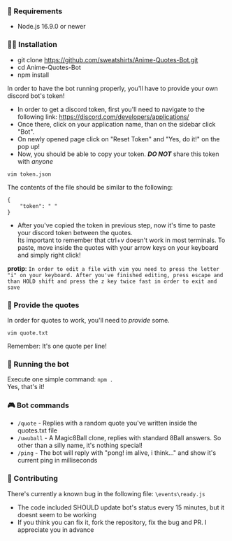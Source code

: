 ### 🧃 Requirements
- Node.js 16.9.0 or newer

### 🐱‍💻 Installation
- git clone https://github.com/sweatshirts/Anime-Quotes-Bot.git
- cd Anime-Quotes-Bot
- npm install

In order to have the bot running properly, you'll have to provide your own discord bot's token!

- In order to get a discord token, first you'll need to navigate to the following link: https://discord.com/developers/applications/
- Once there, click on your application name, than on the sidebar click "Bot".
- On newly opened page click on "Reset Token" and "Yes, do it!" on the pop up!
- Now, you should be able to copy your token. ***DO NOT*** share this token with *anyone*

``vim token.json``

The contents of the file should be similar to the following:
```
{
    "token": " "
}
```

- After you've copied the token in previous step, now it's time to paste your discord token between the quotes.<br/> Its important to remember that ctrl+v doesn't work in most terminals. To paste, move inside the quotes with your arrow keys on your keyboard and simply right click!

**protip**: ``In order to edit a file with vim you need to press the letter "i" on your keyboard. After you've finished editing, press escape and than HOLD shift and press the z key twice fast in order to exit and save``

### 💬 Provide the quotes
In order for quotes to work, you'll need to *provide* some.

``vim quote.txt``

Remember: It's one quote per line!

### 🎉 Running the bot
Execute one simple command: ``npm . ``<br/>
Yes, that's it!

### 🎮 Bot commands
- ``/quote`` - Replies with a random quote you've written inside the quotes.txt file
- ``/uwuball`` - A Magic8Ball clone, replies with standard 8Ball answers. So other than a silly name, it's nothing special!
- ``/ping`` - The bot will reply with "pong! im alive, i think..." and show it's current ping in milliseconds


### 🤝 Contributing

There's currently a known bug in the following file: ``\events\ready.js``
 - The code included SHOULD update bot's status every 15 minutes, but it doesnt seem to be working
 - If you think you can fix it, fork the repository, fix the bug and PR. I appreciate you in advance 
